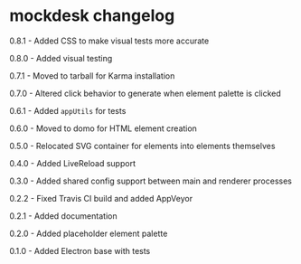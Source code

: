 # mockdesk changelog
0.8.1 - Added CSS to make visual tests more accurate

0.8.0 - Added visual testing

0.7.1 - Moved to tarball for Karma installation

0.7.0 - Altered click behavior to generate when element palette is clicked

0.6.1 - Added `appUtils` for tests

0.6.0 - Moved to domo for HTML element creation

0.5.0 - Relocated SVG container for elements into elements themselves

0.4.0 - Added LiveReload support

0.3.0 - Added shared config support between main and renderer processes

0.2.2 - Fixed Travis CI build and added AppVeyor

0.2.1 - Added documentation

0.2.0 - Added placeholder element palette

0.1.0 - Added Electron base with tests
